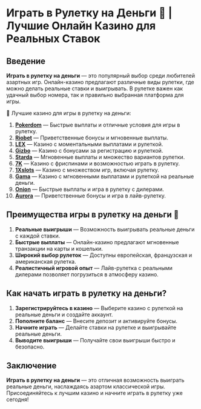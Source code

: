 # Играть в Рулетку на Деньги 🎰 | Лучшие Онлайн Казино для Реальных Ставок

## Введение

**Играть в рулетку на деньги** — это популярный выбор среди любителей азартных игр. Онлайн-казино предлагают различные виды рулетки, где можно делать реальные ставки и выигрывать. В рулетке важен как удачный выбор номера, так и правильно выбранная платформа для игры.

🎰 Лучшие казино для игры в рулетку на деньги:

1. **[Pokerdom](https://brandplay.link/4k77v2yx)** — Быстрые выплаты и отличные условия для игры в рулетку.
2. **[Riobet](https://brandplay.link/7xBLTPyj)** — Приветственные бонусы и мгновенные выплаты.
3. **[LEX](https://brandplay.link/zW4hdDFV)** — Казино с моментальными выплатами и рулеткой.
4. **[Gizbo](https://brandplay.link/bprXw4YV)** — Казино с бонусами за регистрацию и рулеткой.
5. **[Starda](https://brandplay.link/fB7xwRFL)** — Мгновенные выплаты и множество вариантов рулетки.
6. **[7K](https://brandplay.link/BvQyFShp)** — Казино с фриспинами и возможностью играть в рулетку.
7. **[1Xslots](https://brandplay.link/hSB1khtr)** — Казино с множеством игр, включая рулетку.
8. **[Gama](https://brandplay.link/j6NMKsDz)** — Казино с мгновенными выплатами и рулеткой на реальные деньги.
9. **[Onion](https://brandplay.link/zBGRVpQ9)** — Быстрые выплаты и игра в рулетку с дилерами.
10. **[Aurora](https://10trafic-stat2.com/click/668546556bcc6313411604bd/6766/13032/subaccount)** — Приветственные бонусы и игра в лайв-рулетку.

## Преимущества игры в рулетку на деньги 🎯

1. **Реальные выигрыши** — Возможность выигрывать реальные деньги с каждой ставки.
2. **Быстрые выплаты** — Онлайн-казино предлагают мгновенные транзакции на карты и кошельки.
3. **Широкий выбор рулеток** — Доступны европейская, французская и американская рулетка.
4. **Реалистичный игровой опыт** — Лайв-рулетка с реальными дилерами позволяет погрузиться в атмосферу казино.

## Как начать играть в рулетку на деньги?

1. **Зарегистрируйтесь в казино** — Выберите казино с рулеткой на реальные деньги и создайте аккаунт.
2. **Пополните баланс** — Внесите депозит и активируйте бонусы.
3. **Начните играть** — Делайте ставки на рулетке и выигрывайте реальные деньги.
4. **Выводите выигрыши** — Получайте свои выигрыши быстро и безопасно.

## Заключение

**Играть в рулетку на деньги** — это отличная возможность выиграть реальные деньги, наслаждаясь азартом классической игры. Присоединяйтесь к лучшим казино и начните играть в рулетку уже сегодня!
